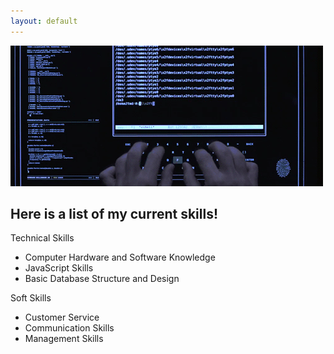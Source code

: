 ```yaml
---
layout: default
---
```


![Tron](images\computer-monitor-animated.gif)

<h2>Here is a list of my current skills!</h2>
Technical Skills
<ul>
<li>Computer Hardware and Software Knowledge</li>
<li>JavaScript Skills</li>
<li>Basic Database Structure and Design</li>
</ul>
Soft Skills
<ul>
<li>Customer Service</li>
<li>Communication Skills</li>
<li>Management Skills</li>